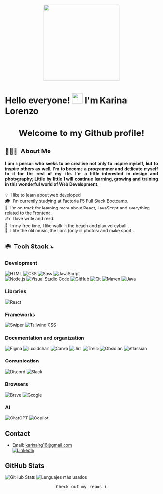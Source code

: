 
<p align="center">
  <img width="250" src="https://media.giphy.com/media/jIgXf4hgbHCeKiXpvt/giphy.gif">
</p>


# Hello everyone! <img src="https://media.giphy.com/media/hvRJCLFzcasrR4ia7z/giphy.gif" width="35">  I'm Karina Lorenzo 
<div align="center">
  <h1>Welcome to my Github profile!</h1>
</div>


## 👩🏽‍💻 &nbsp;About Me

<div align="justify">
  
  <h4>I am a person who seeks to be creative not only to inspire myself, but to inspire others as well. I'm to become a programmer and dedicate myself to it for the rest of my life. I'm a little interested in design and photography; Little by little I will continue learning, growing and training in this wonderful world of Web Development.</h4>
</div>



💡 &nbsp;I like to learn about web developed.\
🎓 &nbsp;I'm currently studying at Factoria F5 Full Stack Bootcamp.\
🌱 &nbsp;I'm on track for learning more about React, JavaScript and everything related to the Frontend.\
✍️ &nbsp;I love write and reed.\
🏐 &nbsp;In my free time, I like walk in the beach and play volleyball .\
📌 &nbsp;I like the old music, the lions (only in photos) and make sport .


 ## ☘️ &nbsp;Tech Stack ⤵️

### Development
![HTML](https://img.shields.io/badge/-HTML-E34F26?logo=html5&logoColor=white&style=flat) 
![CSS](https://img.shields.io/badge/-CSS-1572B6?logo=css3&logoColor=white&style=flat)
![Sass](https://img.shields.io/badge/-Sass-CC6699?logo=sass&logoColor=white&style=flat) 
![JavaScript](https://img.shields.io/badge/-JavaScript-F7DF1E?logo=javascript&logoColor=black&style=flat)\
![Node.js](https://img.shields.io/badge/-Node.js-339933?logo=node.js&logoColor=white&style=flat)
![Visual Studio Code](https://img.shields.io/badge/-Visual_Studio_Code-007ACC?logo=visual-studio-code&logoColor=white&style=flat)
![GitHub](https://img.shields.io/badge/-GitHub-181717?logo=github&logoColor=white&style=flat)
![Git](https://img.shields.io/badge/-Git-F05032?logo=git&logoColor=white&style=flat) 
![Maven](https://img.shields.io/badge/-Maven-C71A36?logo=apache-maven&logoColor=white&style=flat)
![Java](https://img.shields.io/badge/-Java-007396?logo=java&logoColor=white&style=flat)



### Libraries
![React](https://img.shields.io/badge/-React-61DAFB?logo=react&logoColor=black&style=flat)

### Frameworks
![Swiper](https://img.shields.io/badge/-Swiper-6332F6?logo=swiper&logoColor=white&style=flat)
![Tailwind CSS](https://img.shields.io/badge/-Tailwind%20CSS-06B6D4?logo=tailwindcss&logoColor=white&style=flat)  

 ### Documentation and organization
![Figma](https://img.shields.io/badge/-Figma-F24E1E?logo=figma&logoColor=white&style=flat)
![Lucidchart](https://img.shields.io/badge/-Lucidchart-5B5D5D?logo=lucidchart&logoColor=white&style=flat)
![Canva](https://img.shields.io/badge/-Canva-00C4CC?logo=canva&logoColor=white&style=flat)
![Jira](https://img.shields.io/badge/-Jira-0052CC?logo=jira&logoColor=white&style=flat)
![Trello](https://img.shields.io/badge/-Trello-0052CC?logo=trello&logoColor=white&style=flat) 
![Obsidian](https://img.shields.io/badge/-Obsidian-483699?logo=data:image/png;base64,<base64-encoded-image>&logoColor=white&style=flat)
![Atlassian](https://img.shields.io/badge/-Atlassian-0052CC?logo=atlassian&logoColor=white&style=flat)

 ### Comunication
![Discord](https://img.shields.io/badge/-Discord-5865F2?logo=discord&logoColor=white&style=flat)
![Slack](https://img.shields.io/badge/-Slack-4A154B?logo=slack&logoColor=white&style=flat)

### Browsers
![Brave](https://img.shields.io/badge/-Brave-FB542B?logo=brave&logoColor=white&style=flat)
![Google](https://img.shields.io/badge/-Google-4285F4?logo=google&logoColor=white&style=flat)

### AI
![ChatGPT](https://img.shields.io/badge/-ChatGPT-10A37F?logo=openai&logoColor=white&style=flat)
![Copilot](https://img.shields.io/badge/-Copilot-0078D4?style=flat&logo=microsoft&logoColor=white)

## Contact
- Email: karinalrg16@gmail.com \
[![LinkedIn](https://img.shields.io/badge/-LinkedIn-0A66C2?logo=linkedin&logoColor=white&style=flat)](https://www.linkedin.com/feed/)

## GitHub Stats
![GitHub Stats](https://github-readme-stats.vercel.app/api?username=karinalorenzo&show_icons=true&count_private=true&theme=merko )
![Lenguajes más usados](https://github-readme-stats.vercel.app/api/top-langs/?username=TuNombreDeUsuario&layout=compact&theme=merko)

<p align="center"><samp>
Check out my repos ⬇️  
  </samp>


